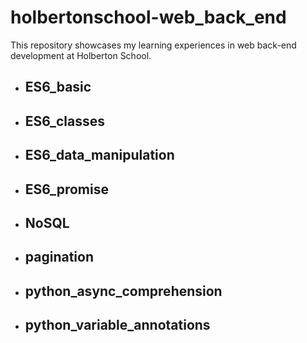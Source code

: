 # holbertonschool-web_back_end

This repository showcases my learning experiences in web back-end development at Holberton School.

- ## ES6_basic
- ## ES6_classes
- ## ES6_data_manipulation
- ## ES6_promise
- ## NoSQL
- ## pagination
- ## python_async_comprehension
- ## python_variable_annotations
